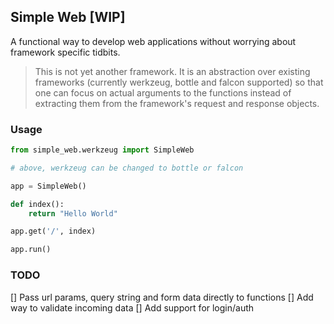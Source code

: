 ## Simple Web [WIP]

A functional way to develop web applications without worrying about framework specific tidbits.

> This is not yet another framework. It is an abstraction over existing frameworks (currently werkzeug, bottle and falcon supported) so that one can focus on actual arguments to the functions instead of extracting them from the framework's request and response objects.


### Usage

```python
from simple_web.werkzeug import SimpleWeb

# above, werkzeug can be changed to bottle or falcon

app = SimpleWeb()

def index():
    return "Hello World"

app.get('/', index)

app.run()
```


### TODO

[] Pass url params, query string and form data directly to functions
[] Add way to validate incoming data
[] Add support for login/auth
